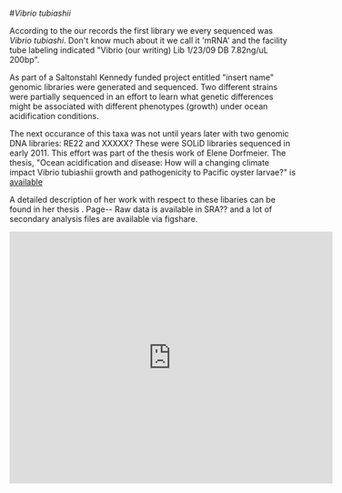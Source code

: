 #_Vibrio tubiashii_

According to the our records the first library we every sequenced was *Vibrio tubiashi*. Don't know much about it we call it 'mRNA' and the facility tube labeling indicated "Vibrio (our writing) Lib 1/23/09 DB 7.82ng/uL 200bp". 


As part of a Saltonstahl Kennedy funded project entitled "insert name" genomic libraries were generated and sequenced. Two different strains were partially sequenced in an effort to learn what genetic differences might be associated with different phenotypes (growth) under ocean acidification conditions. 



The next occurance of this taxa was not until years later with two genomic DNA libraries: RE22 and XXXXX? These were SOLiD libraries sequenced in early 2011. This effort was part of the thesis work of Elene Dorfmeier. The thesis, "Ocean acidification and disease: How will a changing climate impact Vibrio tubiashii growth and pathogenicity to Pacific oyster larvae?" is [available](https://digital.lib.washington.edu/researchworks/bitstream/handle/1773/20742/Dorfmeier_washington_0250O_10226.pdf?sequence=1)

 A detailed description of her work with respect to these libaries can be found in her thesis <add link>. Page-- Raw data is available in SRA?? and a lot of secondary analysis files are available via figshare. 

<iframe src="http://wl.figshare.com/articles/91933/embed?show_title=1" width="568" height="443" frameborder="0"></iframe>
